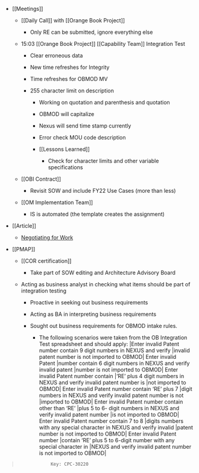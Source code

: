 - [[Meetings]]
	 - [[Daily Call]] with [[Orange Book Project]]
		 - Only RE can be submitted, ignore everything else

	 - 15:03 [[Orange Book Project]] [[Capability Team]] Integration Test 
		 - Clear erroneous data

		 - New time refreshes for Integrity

		 - Time refreshes for OBMOD MV

		 - 255 character limit on description
			 - Working on quotation and parenthesis and quotation

			 - OBMOD will capitalize

			 - Nexus will send time stamp currently 

			 - Error check MOU code description

			 - [[Lessons Learned]]
				 - Check for character limits and other variable specifications

	 - [[OBI Contract]]
		 - Revisit SOW and include FY22 Use Cases (more than less)

	 - [[OM Implementation Team]]
		 - IS is automated (the template creates the assignment)

- [[Article]]
	 - [Negotiating for Work](https://www.techrepublic.com/article/negotiation-tips-6-ways-to-get-what-you-want-at-work/)

- [[PMAP]]
	 - [[COR certification]]
		 - Take part of SOW editing and Architecture Advisory Board

	 - Acting as business analyst in checking what items should be part of integration testing
		 - Proactive in seeking out business requirements

		 - Acting as BA in interpreting business requirements

		 - Sought out business requirements for OBMOD intake rules. 
			 - The following scenarios were taken from the OB Integration Test spreadsheet and should apply:
|Enter invalid Patent number contain 9 digit numbers in NEXUS and verify 
|invalid patent number is not imported to OBMOD| Enter invalid Patent 
|number contain 6 digit numbers in NEXUS and verify invalid patent 
|number is not imported to OBMOD| Enter invalid Patent number contain 
|‘RE’ plus 4 digit numbers  in NEXUS and verify invalid patent number is 
|not imported to OBMOD| Enter invalid Patent number contain  ‘RE’ plus 7 
|digit numbers  in NEXUS and verify invalid patent number is not 
|imported to OBMOD| Enter invalid Patent number contain  other than ‘RE’ 
|plus 5 to 6- digit numbers  in NEXUS and verify invalid patent number 
|is not imported to OBMOD| Enter invalid Patent number contain 7 to 8 
|digits numbers with any special character  in NEXUS and verify invalid 
|patent number is not imported to OBMOD| Enter invalid Patent number 
|contain ‘RE’ plus 5 to 6-digit number with any special character  in 
|NEXUS and verify invalid patent number is not imported to OBMOD|

>                 Key: CPC-30220

